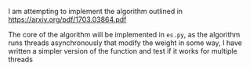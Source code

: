 I am attempting to implement the algorithm outlined in https://arxiv.org/pdf/1703.03864.pdf

The core of the algorithm will be implemented in `es.py`, as the algorithm runs threads asynchronously that modify the weight in some way, I have written a simpler version of the function and test if it works for multiple threads  
